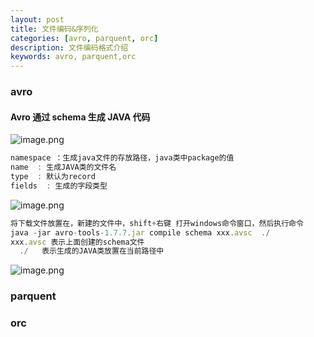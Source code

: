 ```yaml
---
layout: post
title: 文件编码&序列化
categories: [avro, parquent, orc]
description: 文件编码格式介绍
keywords: avro, parquent,orc
---
```


<meta name="referrer" content="no-referrer"/>

### avro

#### Avro 通过 schema 生成 JAVA 代码

![image.png](https://cdn.nlark.com/yuque/0/2021/png/659846/1635739002803-69bde27d-2d9a-4442-8c36-9414413d7f1d.png#clientId=u8a0f395d-4f56-4&from=paste&height=417&id=uc756a55a&margin=%5Bobject%20Object%5D&name=image.png&originHeight=834&originWidth=1764&originalType=binary&ratio=1&size=923831&status=done&style=none&taskId=u0340ec29-bb99-4edb-9bff-fb0a93dd382&width=882)

```javascript
namespace ：生成java文件的存放路径，java类中package的值
name  : 生成JAVA类的文件名
type  : 默认为record
fields  : 生成的字段类型
```

![image.png](https://cdn.nlark.com/yuque/0/2021/png/659846/1635739026342-aa0003d7-b065-4f6c-9392-ecf86f3a4ae4.png#clientId=u8a0f395d-4f56-4&from=paste&height=320&id=u2c7734cc&margin=%5Bobject%20Object%5D&name=image.png&originHeight=640&originWidth=1470&originalType=binary&ratio=1&size=389088&status=done&style=none&taskId=uddbe50d4-14ac-4ea8-8704-3b209fc1480&width=735)

```javascript
将下载文件放置在，新建的文件中，shift+右键 打开windows命令窗口，然后执行命令
java -jar avro-tools-1.7.7.jar compile schema xxx.avsc  ./
xxx.avsc 表示上面创建的schema文件
  ./   表示生成的JAVA类放置在当前路径中

```

![image.png](https://cdn.nlark.com/yuque/0/2021/png/659846/1635739042722-5a28a858-6808-483a-b136-307439d2cadc.png#clientId=u8a0f395d-4f56-4&from=paste&height=41&id=u4b593eb0&margin=%5Bobject%20Object%5D&name=image.png&originHeight=82&originWidth=903&originalType=binary&ratio=1&size=6605&status=done&style=none&taskId=ub1ba5300-a1b5-44b0-bfd3-62f4b9ce717&width=451.5)

### parquent

### orc
